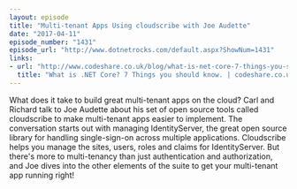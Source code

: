 ```yaml
---
layout: episode
title: "Multi-tenant Apps Using cloudscribe with Joe Audette"
date: "2017-04-11"
episode_number: "1431"
episode_url: "http://www.dotnetrocks.com/default.aspx?ShowNum=1431"
links:
- url: "http://www.codeshare.co.uk/blog/what-is-net-core-7-things-you-should-know/"
  title: "What is .NET Core? 7 Things you should know. | codeshare.co.uk .NET Web Developer Blog by Paul Seal"
---
```


What does it take to build great multi-tenant apps on the cloud? Carl and Richard talk to Joe Audette about his set of open source tools called cloudscribe to make multi-tenant apps easier to implement. The conversation starts out with managing IdentityServer, the great open source library for handling single-sign-on across multiple applications. Cloudscribe helps you manage the sites, users, roles and claims for IdentityServer. But there's more to multi-tenancy than just authentication and authorization, and Joe dives into the other elements of the suite to get your multi-tenant app running right!
